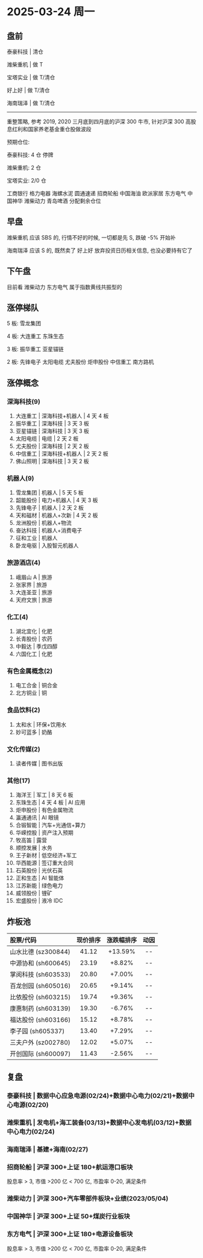 # 2025-03-24 周一

## 盘前

泰豪科技 | 清仓

潍柴重机 | 做 T

宝塔实业 | 做 T/清仓

好上好 | 做 T/清仓

海南瑞泽 | 做 T/清仓

---

重整策略, 参考 2019, 2020 三月底到四月底的沪深 300 牛市, 针对沪深 300 高股息红利和国家养老基金重仓股做波段

预期仓位:

泰豪科技: 4 仓 停牌

潍柴重机: 2 仓

宝塔实业: 2/0 仓

工商银行 格力电器 海螺水泥 圆通速递 招商轮船 中国海油 欧派家居 东方电气 中国神华 潍柴动力 青岛啤酒 分配剩余仓位

## 早盘

潍柴重机 应该 SBS 的, 行情不好的时候, 一切都是先 S, 跌破 -5% 开始补

海南瑞泽 应该 S 的, 既然卖了 好上好 放弃投资日历相关信息, 也没必要持有它了

## 下午盘

目前看 潍柴动力 东方电气 属于指数黄线共振型的

## 涨停梯队

5 板: 雪龙集团

4 板: 大连重工 东珠生态

3 板: 振华重工 亚星锚链

2 板: 先锋电子 太阳电缆 尤夫股份 炬申股份 中信重工 南方路机

## 涨停概念

### 深海科技(9)

1. 大连重工 | 深海科技+机器人 | 4 天 4 板
2. 振华重工 | 深海科技 | 3 天 3 板
3. 亚星锚链 | 深海科技 | 3 天 3 板
4. 太阳电缆 | 电缆 | 2 天 2 板
5. 尤夫股份 | 深海科技 | 2 天 2 板
6. 中信重工 | 深海科技+机器人 | 2 天 2 板
7. 佛山照明 | 深海科技 | 3 天 2 板

### 机器人(9)

1. 雪龙集团 | 机器人 | 5 天 5 板
2. 韶能股份 | 电力+机器人 | 4 天 3 板
3. 先锋电子 | 机器人 | 2 天 2 板
4. 天和磁材 | 机器人+次新 | 4 天 2 板
5. 龙洲股份 | 机器人+物流
6. 奋达科技 | 机器人+消费电子
7. 征和工业 | 机器人
8. 卧龙电驱 | 入股智元机器人

### 旅游酒店(4)

1. 峨眉山 A | 旅游
2. 张家界 | 旅游
3. 大连圣亚 | 旅游
4. 天府文旅 | 旅游

### 化工(4)

1. 湖北宜化 | 化肥
2. 长青股份 | 农药
3. 中毅达 | 季戊四醇
4. 六国化工 | 化肥

### 有色金属概念(2)

1. 电工合金 | 铜合金
2. 北方铜业 | 铜

### 食品饮料(2)

1. 太和水 | 环保+饮用水
2. 妙可蓝多 | 奶酪

### 文化传媒(2)

1. 读者传媒 | 图书出版

### 其他(17)

1. 海洋王 | 军工 | 8 天 6 板
2. 东珠生态 | 4 天 4 板 | AI 应用
3. 炬申股份 | 有色金属物流
4. 瀛通通讯 | AI 眼镜
5. 合锻智能 | 汽车+光通信+算力
6. 华嵘控股 | 资产注入预期
7. 牧高笛 | 露营
8. 顺控发展 | 水务
9. 王子新材 | 低空经济+军工
10. 华西能源 | 签订重大合同
11. 石英股份 | 光伏石英
12. 正和生态 | AI 智能体
13. 江苏新能 | 绿色电力
14. 威领股份 | 锂矿
15. 宏盛股份 | 液冷 IDC

## 炸板池

| 股票/代码           | 现价排序 | 涨跌幅排序 | 动因 |
| :------------------ | :------: | :--------: | :--: |
| 山水比德 (sz300844) |  41.12   |  +13.59%   |  --  |
| 中源协和 (sh600645) |  23.19   |   +8.82%   |  --  |
| 掌阅科技 (sh603533) |  20.80   |   +7.00%   |  --  |
| 百龙创园 (sh605016) |  20.65   |   +9.14%   |  --  |
| 比依股份 (sh603215) |  19.74   |   +9.36%   |  --  |
| 康惠制药 (sh603139) |  19.30   |   -6.76%   |  --  |
| 福达股份 (sh603166) |  15.12   |   +8.78%   |  --  |
| 李子园 (sh605337)   |  13.40   |   +7.29%   |  --  |
| 三夫户外 (sz002780) |  12.02   |   +5.07%   |  --  |
| 开创国际 (sh600097) |  11.43   |   -2.56%   |  --  |

## 复盘

### 泰豪科技 | 数据中心应急电源(02/24)+数据中心电力(02/21)+数据中心电源(02/20)

### 潍柴重机 | 发电机+海工装备(03/13)+数据中心发电机(03/12)+数据中心电力(02/24)

### 海南瑞泽 | 基建+海南(02/27)

### 招商轮船 | 沪深 300+上证 180+航运港口板块

股息率 > 3, 市值 >200 亿 < 700 亿, 市盈率 0-20, 满足条件

### 潍柴动力 | 沪深 300+汽车零部件板块+业绩(2023/05/04)

### 中国神华 | 沪深 300+上证 50+煤炭行业板块

### 东方电气 | 沪深 300+上证 180+电源设备板块

股息率 > 3, 市值 >200 亿 < 700 亿, 市盈率 0-20, 满足条件
